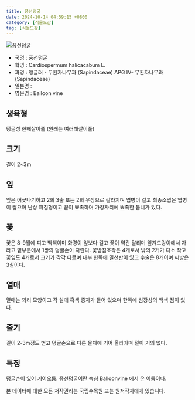 ```yaml
---
title: 풍선덩굴
date: 2024-10-14 04:59:15 +0800
category: [식물도감]
tag: [식물도감]
---
```




![풍선덩굴](/fileUpload/plants/basic/Sapindaceae/Cardiospermum/19085/19085_1_th2.jpg)
- 국명 : 풍선덩굴
- 학명 : Cardiospermum halicacabum L.
- 과명 : 앵글러 - 무환자나무과 (Sapindaceae) APG Ⅳ- 무환자나무과 (Sapindaceae)
- 일본명 : 
- 영문명 : Balloon vine


## 생육형
덩굴성 한해살이풀 (원래는 여러해살이풀)
## 크기
길이 2~3m
## 잎
잎은 어긋나기하고 2회 3출 또는 2회 우상으로 갈라지며 엽병이 길고 최종소엽은 엽병이 짧으며 난상 피침형이고 끝이 뾰족하며 가장자리에 뾰족한 톱니가 있다.
## 꽃
꽃은 8-9월에 피고 백색이며 화경이 잎보다 길고 꽃이 약간 달리며 잎겨드랑이에서 자라고 밑부분에서 1쌍의 덩굴손이 자란다. 꽃받침조각은 4개로서 밖의 2개가 다소 작고 꽃잎도 4개로서 크기가 각각 다르며 내부 한쪽에 밀선반이 있고 수술은 8개이며 씨방은 3실이다.
## 열매
열매는 꽈리 모양이고 각 실에 흑색 종자가 들어 있으며 한쪽에 심장상의 백색 점이 있다.
## 줄기
길이 2-3m정도 벋고 덩굴손으로 다른 물체에 기어 올라가며 털이 거의 없다.
## 특징
덩굴손이 있어 기어오름.풍선덩굴이란 속칭 Balloonvine 에서 온 이름이다.






본 데이터에 대한 모든 저작권리는 국립수목원 또는 원저작자에게 있습니다.
